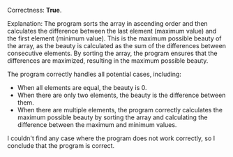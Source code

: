Correctness: **True**.

Explanation: The program sorts the array in ascending order and then calculates the difference between the last element (maximum value) and the first element (minimum value). This is the maximum possible beauty of the array, as the beauty is calculated as the sum of the differences between consecutive elements. By sorting the array, the program ensures that the differences are maximized, resulting in the maximum possible beauty.

The program correctly handles all potential cases, including:

* When all elements are equal, the beauty is 0.
* When there are only two elements, the beauty is the difference between them.
* When there are multiple elements, the program correctly calculates the maximum possible beauty by sorting the array and calculating the difference between the maximum and minimum values.

I couldn't find any case where the program does not work correctly, so I conclude that the program is correct.